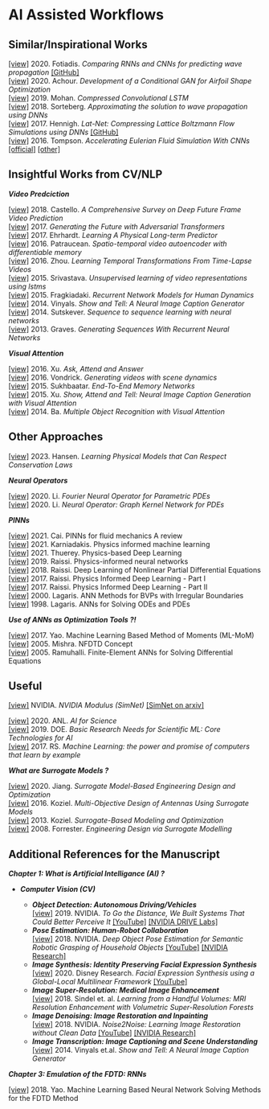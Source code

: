 # AI Assisted Workflows

## Similar/Inspirational Works 

[[view]](https://arxiv.org/abs/2002.08981) 2020. Fotiadis. _Comparing RNNs and CNNs for predicting wave propagation_ [[GitHub]](https://github.com/stathius/wave_propagation)  
[[view]](https://arc.aiaa.org/doi/10.2514/6.2020-2261) 2020. Achour. _Development of a Conditional GAN for Airfoil Shape Optimization_  
[[view]](https://arxiv.org/abs/1903.00033) 2019. Mohan. _Compressed Convolutional LSTM_  
[[view]](https://arxiv.org/abs/1812.01609) 2018. Sorteberg. _Approximating the solution to wave propagation using DNNs_  
[[view]](https://arxiv.org/abs/1705.09036) 2017. Hennigh. _Lat-Net: Compressing Lattice Boltzmann Flow Simulations using DNNs_ [[GitHub]](https://github.com/loliverhennigh/Phy-Net)  
[[view]](https://arxiv.org/abs/1607.03597) 2016. Tompson. _Accelerating Eulerian Fluid Simulation With CNNs_ [[official]](https://cims.nyu.edu/~schlacht/CNNFluids.htm) [[other]](https://github.com/LiaoMochen/Google-FluidNet-Reproduce-Python)  

## Insightful Works from CV/NLP

**_Video Predciction_**

[[view]](https://upcommons.upc.edu/bitstream/handle/2117/118121/126510.pdf) 2018. Castello. _A Comprehensive Survey on Deep Future Frame Video Prediction_  
[[view]](https://ieeexplore.ieee.org/abstract/document/8099802) 2017. _Generating the Future with Adversarial Transformers_  
[[view]](https://arxiv.org/abs/1703.00247) 2017. Ehrhardt. _Learning A Physical Long-term Predictor_  
[[view]](https://arxiv.org/abs/1511.06309) 2016. Patraucean. _Spatio-temporal video autoencoder with differentiable memory_  
[[view]](https://arxiv.org/abs/1608.07724) 2016. Zhou. _Learning Temporal Transformations From Time-Lapse Videos_  
[[view]](https://arxiv.org/abs/1502.04681) 2015. Srivastava. _Unsupervised learning of video representations using lstms_  
[[view]](https://arxiv.org/abs/1508.00271) 2015. Fragkiadaki. _Recurrent Network Models for Human Dynamics_   
[[view]](https://arxiv.org/abs/1411.4555) 2014. Vinyals. _Show and Tell: A Neural Image Caption Generator_  
[[view]](https://arxiv.org/abs/1409.3215) 2014. Sutskever. _Sequence to sequence learning with neural networks_  
[[view]](https://arxiv.org/abs/1308.0850) 2013. Graves. _Generating Sequences With Recurrent Neural Networks_  

**_Visual Attention_**  

[[view]](https://arxiv.org/abs/1511.05234) 2016. Xu. _Ask, Attend and Answer_  
[[view]](https://arxiv.org/abs/1609.02612) 2016. Vondrick. _Generating videos with scene dynamics_  
[[view]](https://arxiv.org/abs/1503.08895) 2015. Sukhbaatar. _End-To-End Memory Networks_  
[[view]](https://arxiv.org/abs/1502.03044) 2015. Xu. _Show, Attend and Tell: Neural Image Caption Generation with Visual Attention_  
[[view]](https://arxiv.org/abs/1412.7755) 2014. Ba. _Multiple Object Recognition with Visual Attention_  

## Other Approaches

[[view]](https://arxiv.org/abs/2302.11002) 2023. Hansen. _Learning Physical Models that Can Respect Conservation Laws_  

**_Neural Operators_**

[[view]](https://arxiv.org/abs/2010.08895) 2020. Li. _Fourier Neural Operator for Parametric PDEs_  
[[view]](https://arxiv.org/abs/2003.03485) 2020. Li. _Neural Operator: Graph Kernel Network for PDEs_  

**_PINNs_**

[[view]](https://link.springer.com/article/10.1007/s10409-021-01148-1) 2021. Cai. PINNs for fluid mechanics A review  
[[view]](https://www.nature.com/articles/s42254-021-00314-5) 2021. Karniadakis. Physics informed machine learning  
[[view]](https://arxiv.org/abs/2109.05237) 2021. Thuerey. Physics-based Deep Learning  
[[view]](https://www.sciencedirect.com/science/article/pii/S0021999118307125) 2019. Raissi. Physics-informed neural networks  
[[view]](https://www.jmlr.org/papers/volume19/18-046/18-046.pdf?ref=https://githubhelp.com) 2018. Raissi. Deep Learning of Nonlinear Partial Differential Equations  
[[view]](https://arxiv.org/abs/1711.10561) 2017. Raissi. Physics Informed Deep Learning - Part I  
[[view]](https://arxiv.org/abs/1711.10566) 2017. Raissi. Physics Informed Deep Learning - Part II   
[[view]](https://ieeexplore.ieee.org/abstract/document/870037) 2000. Lagaris. ANN Methods for BVPs with Irregular Boundaries  
[[view]](https://ieeexplore.ieee.org/abstract/document/712178) 1998. Lagaris. ANNs for Solving ODEs and PDEs  

**_Use of ANNs as Optimization Tools ?!_**

[[view]](https://ieeexplore.ieee.org/document/8072529) 2017. Yao. Machine Learning Based Method of Moments (ML-MoM)  
[[view]](https://ieeexplore.ieee.org/abstract/document/1402508) 2005. Mishra. NFDTD Concept  
[[view]](https://ieeexplore.ieee.org/abstract/document/1528518) 2005. Ramuhalli. Finite-Element ANNs for Solving Differential Equations  

## Useful

[[view]](https://developer.nvidia.com/modulus) NVIDIA. _NVIDIA Modulus (SimNet)_ [[SimNet on arxiv]](https://arxiv.org/abs/2012.07938)  

[[view]](https://www.anl.gov/ai-for-science-report) 2020. ANL. _AI for Science_  
[[view]](https://www.osti.gov/biblio/1478744-workshop-report-basic-research-needs-scientific-machine-learning-core-technologies-artificial-intelligence) 2019. DOE. _Basic Research Needs for Scientific ML: Core Technologies for AI_   
[[view]](https://royalsociety.org/topics-policy/projects/machine-learning/) 2017. RS. _Machine Learning: the power and promise of computers that learn by example_  

**_What are Surrogate Models ?_**  

[[view]](https://link.springer.com/book/10.1007/978-981-15-0731-1) 2020. Jiang. _Surrogate Model-Based Engineering Design and Optimization_  
[[view]](https://www.worldscientific.com/worldscibooks/10.1142/q0043#t=aboutBook) 2016. Koziel. _Multi-Objective Design of Antennas Using Surrogate Models_  
[[view]](https://link.springer.com/book/10.1007/978-1-4614-7551-4) 2013. Koziel. _Surrogate-Based Modeling and Optimization_  
[[view]](https://onlinelibrary.wiley.com/doi/book/10.1002/9780470770801) 2008. Forrester. _Engineering Design via Surrogate Modelling_  

## Additional References for the Manuscript

**_Chapter 1: What is Artificial Intelligance (AI) ?_**

* **_Computer Vision (CV)_**  

  * **_Object Detection: Autonomous Driving/Vehicles_**  
   [[view]](https://blogs.nvidia.com/blog/2019/06/19/drive-labs-distance-to-object-detection/) 2019. NVIDIA. _To Go the Distance, We Built Systems That Could Better Perceive It_  [[YouTube]](https://www.youtube.com/watch?v=ftsUg5VlzIE) [[NVIDIA DRIVE Labs]](https://www.nvidia.com/en-us/self-driving-cars/drive-videos/)  
  * **_Pose Estimation: Human-Robot Collaboration_**  
    [[view]](https://arxiv.org/abs/1809.10790) 2018. NVIDIA. _Deep Object Pose Estimation for Semantic Robotic Grasping of Household Objects_ [[YouTube]](https://www.youtube.com/watch?v=yVGViBqWtBI) [[NVIDIA Research]](https://research.nvidia.com/publication/2018-09_Deep-Object-Pose)  
  * **_Image Synthesis: Identity Preserving Facial Expression Synthesis_**  
    [[view]](https://onlinelibrary.wiley.com/doi/full/10.1111/cgf.13926) 2020. Disney Research. _Facial Expression Synthesis using a Global-Local Multilinear Framework_ [[YouTube]](https://www.youtube.com/watch?v=4Dgby6XlI4s)  
  * **_Image Super-Resolution: Medical Image Enhancement_**  
    [[view]](https://arxiv.org/abs/1802.05518) 2018. Sindel et. al. _Learning from a Handful Volumes: MRI Resolution Enhancement with Volumetric Super-Resolution Forests_  
  * **_Image Denoising: Image Restoration and Inpainting_**  
    [[view]](https://arxiv.org/abs/1803.04189) 2018. NVIDIA. _Noise2Noise: Learning Image Restoration without Clean Data_ [[YouTube]](https://www.youtube.com/watch?v=pp7HdI0-MIo) [[NVIDIA Research]](https://research.nvidia.com/publication/2018-07_Noise2Noise%3A-Learning-Image)   
  * **_Image Transcription: Image Captioning and Scene Understanding_**  
    [[view]](https://arxiv.org/abs/1411.4555) 2014. Vinyals et.al. _Show and Tell: A Neural Image Caption Generator_  

**_Chapter 3: Emulation of the FDTD: RNNs_**

[[view]](https://ieeexplore.ieee.org/document/8608745) 2018. Yao. Machine Learning Based Neural Network Solving Methods for the FDTD Method  

